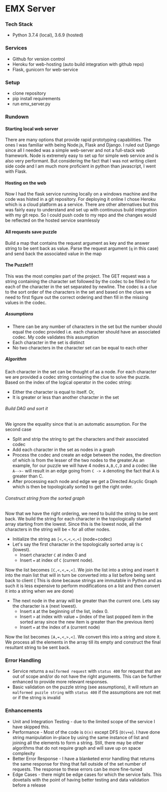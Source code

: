 # EMX Server

### Tech Stack
* Python 3.7.4 (local), 3.6.9 (hosted)
### Services
* Github for version control
* Heroku for web-hosting (auto build integration with github repo)
* Flask, gunicorn for web-service
### Setup
* clone repository
* pip install requirements
* run emx_server.py

### Rundown
#### Starting local web server
There are many options that provide rapid prototyping capabilities. The ones I was familiar with being Node.js,
Flask and Django. I ruled out Django since all I needed was a simple web-server and not a full-stack web framework.
Node is extremely easy to set up for simple web service and is also very performant. But considering the fact that
I was not writing client side code and I am much more proficient in python than javascript, I went with Flask. 
#### Hosting on the web
Now I had the flask service running locally on a windows machine and the code was histed in a git repository. 
For deploying it online I chose Heroku which is a cloud platform as a service. There are other alternatives but 
this was fairly easy to understand and set up with continuous build integration with my git repo. So I could push
code to my repo and the changes would  be reflected on the hosted service seamlessly

#### All requests save puzzle
Build a map that contains the request argument as key and the answer string to be sent back as value. Parse the request
argument (`q` in this case) and send back the associated value in the map

#### The Puzzle!!!
This was the most complex part of the project. The GET request was a string containing the character set followed 
by the codec to be filled in for each of the character in the set separated by newline. The codec is a clue 
to the sort order of the characters in the set and based on the clues we need to first figure out the correct ordering
and then fill in the missing values in the codec.

##### Assumptions
* There can be any number of characters in the set but the number should equal the codec provided i.e. each 
  character should have an associated codec. My code validates this assumption
* Each character in the set is distinct
* No two characters in the character set can be equal to each other

##### Algorithm
Each character in the set can be thought of as a node. For each character we are provided a codec string containing
the clue to solve the puzzle. Based on the index of the logical operator in the codec string:
* Either the character is equal to itself. Or,
* It is greater or less than another character in the set

###### Build DAG and sort it
We ignore the equality since that is an automatic assumption. For the second case
* Split and strip the string to get the characters and their associated codec  
* Add each character in the set as nodes in a graph
* Process the codec and create an edge between the nodes, the direction of which is from the lesser of the two
 nodes to the greater.As an example, for our puzzle we will have 4 nodes `A,B,C,D` and a codec like `A-->-` will 
 result in an edge going from `C -> A` denoting the fact that A is greater than C.  
* After processing each node and edge we get a Directed Acyclic Graph which is then be topologically sorted to get
 the right order.

###### Construct string from the sorted graph
Now that we have the right ordering, we need to build the string to be sent back. We build the string for each character
in the topologically started array starting from the lowest. Since this is the lowest node, all the characters in the
string will be `<` for all other nodes. 
* Initialize the string as `[<,<,<,<,<]` (node+codec)
* Let's say the first character in the topologically sorted array is `C` (lowest).  
    * Insert character `C` at index 0 and
    * Insert `=` at index of `C` (current node). 
    
Now the list becomes `[C,<,<,=,<]`. We join the list into a string and insert it into the main list that will in turn 
be converted into a list before being sent back to client ( This is done because strings are immutable in Python and 
as such it is less expensive to perform modifications on a list and then convert it into a string when we are done)
* The next node in the array will be greater than the current one. Lets say the character is `A` (next lowest).
    * Insert `A` at the beginning of the list, index 0.
    * Insert `>` at index with value `=` (index of the last popped item in the sorted array since the new item 
    is greater than the previous item)
    * Insert `=` at the index of `A` (current node)

Now the list becomes `[A,=,<,>,<]`. We convert this into a string and store it.  We process all the elements in
the array till its empty and construct the final resultant string to be sent back.

### Error Handling

* Service returns a `malformed request` with `status 400` for request that are out of scope and/or 
do not have the right arguments. This can be further enhanced to provide more relevant responses. 
* Basic validation on the puzzle string (see assumptions), it will return an `malformed puzzle string` with
 `status 400` if the assumptions are not met or if the string is invalid


### Enhancements    
* Unit and Integration Testing - due to the limited scope of the service I have skipped this.
* Performance - Most of the code is `O(n)` except DFS (`O(v+e`). I have done string manipulation in-place by using the 
same instance of list and joining all the elements to form a string. Still, there may be other algorithms that do
not require graph and will save up on space complexity
* Better Error Response - I have a blanketed error handling that returns the same response for thing that fall outside of the set
number of requests. The response to these errors can be more fine-tuned
* Edge Cases - there might be edge cases for which the service fails. This dovetails with the point of having 
better testing and data validation before a release
        
    
